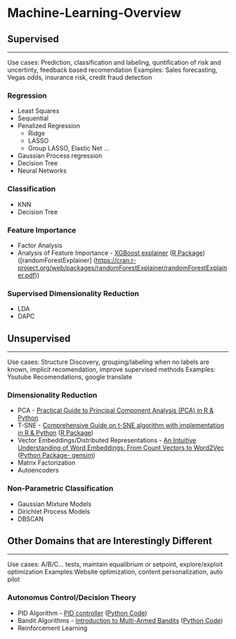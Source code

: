 # Machine-Learning-Overview

## Supervised
--------
Use cases: Prediction, classification and labeling, quntification of risk and uncertinty, feedback based recomendation
Examples: Sales forecasting, Vegas odds, insurance risk, credit fraud detection

### Regression
* Least Squares
* Sequential
* Penalized Regression
   * Ridge
   * LASSO
   * Group LASSO, Elastic Net ...
* Gaussian Process regression
* Decision Tree
* Neural Networks 

### Classification
* KNN
* Decision Tree

### Feature Importance
* Factor Analysis
* Analysis of Feature Importance - [XGBoost explainer](https://medium.com/applied-data-science/new-r-package-the-xgboost-explainer-51dd7d1aa211) ([R Package](https://github.com/AppliedDataSciencePartners/xgboostExplainer)) ([randomForestExplainer] (https://cran.r-project.org/web/packages/randomForestExplainer/randomForestExplainer.pdf))


### Supervised Dimensionality Reduction
* LDA
* DAPC

## Unsupervised
--------
Use cases: Structure Discovery, grouping/labeling when no labels are known, implicit recomendation, improve supervised methods
Examples: Youtube Recomendations, google translate 

### Dimensionality Reduction
* PCA - [Practical Guide to Principal Component Analysis (PCA) in R & Python](https://www.analyticsvidhya.com/blog/2016/03/practical-guide-principal-component-analysis-python/)
* T-SNE - [Comprehensive Guide on t-SNE algorithm with implementation in R & Python](https://www.analyticsvidhya.com/blog/2017/01/t-sne-implementation-r-python/) ([R Package](https://cran.r-project.org/web/packages/Rtsne/Rtsne.pdf))
* Vector Embeddings/Distributed Representations - [An Intuitive Understanding of Word Embeddings: From Count Vectors to Word2Vec](https://www.analyticsvidhya.com/blog/2017/06/word-embeddings-count-word2veec/) ([Python Package- gensim](http://gensim.readthedocs.io/en/latest/))
* Matrix Factorization
* Autoencoders

### Non-Parametric Classification
* Gaussian Mixture Models
* Dirichlet Process Models
* DBSCAN

## Other Domains that are Interestingly Different
--------
Use cases: A/B/C... tests, maintain equalibrium or setpoint, explore/exploit optimization 
Examples:Website optimization, content personalization, auto pilot

### Autonomus Control/Decision Theory
* PID Algorithm - [PID controller](https://en.wikipedia.org/wiki/PID_controller) ([Python Code](https://github.com/ivmech/ivPID))
* Bandit Algorithms - [Introduction to Multi-Armed Bandits](http://slivkins.com/work/MAB-book.pdf) ([Python Code](https://github.com/johnmyleswhite/BanditsBook))
* Reinforcement Learning








